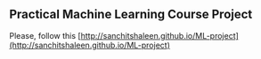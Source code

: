 ## Practical Machine Learning Course Project


Please, follow this [http://sanchitshaleen.github.io/ML-project](http://sanchitshaleen.github.io/ML-project)
